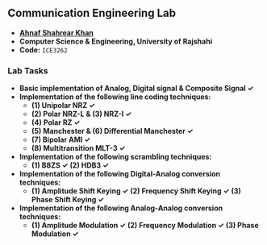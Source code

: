 ## Communication Engineering Lab
- **[Ahnaf Shahrear Khan](https://github.com/ahnafshahrear)**
- **Computer Science & Engineering, University of Rajshahi**
- **Code:** `ICE3262`

### Lab Tasks
- **Basic implementation of Analog, Digital signal & Composite Signal ✓**
- **Implementation of the following line coding techniques:** 
	- **(1) Unipolar NRZ ✓**
	- **(2) Polar NRZ-L & (3) NRZ-I ✓**
	- **(4) Polar RZ ✓**
	- **(5) Manchester & (6) Differential Manchester ✓**
	- **(7) Bipolar AMI ✓**
	- **(8) Multitransition MLT-3 ✓**
- **Implementation of the following scrambling techniques:**
	- **(1) B8ZS ✓ (2) HDB3 ✓**
- **Implementation of the following Digital-Analog conversion techniques:**
	- **(1) Amplitude Shift Keying ✓ (2) Frequency Shift Keying ✓ (3) Phase Shift Keying ✓**
- **Implementation of the following Analog-Analog conversion techniques:**
	- **(1) Amplitude Modulation ✓ (2) Frequency Modulation ✓ (3) Phase Modulation ✓**